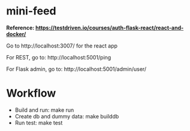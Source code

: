# mini-feed
**Reference: https://testdriven.io/courses/auth-flask-react/react-and-docker/**

Go to http://localhost:3007/ for the react app

For REST, go to:
http://localhost:5001/ping

For Flask admin, go to:
http://localhost:5001/admin/user/

# Workflow
- Build and run: make run
- Create db and dummy data: make builddb
- Run test: make test
